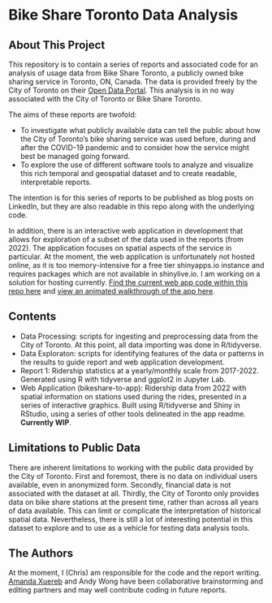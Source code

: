 # Bike Share Toronto Data Analysis
## About This Project

This repository is to contain a series of reports and associated code for an analysis of usage data from Bike Share Toronto, a publicly owned bike sharing service in Toronto, ON, Canada. The data is provided freely by the City of Toronto on their [Open Data Portal](https://open.toronto.ca/). This analysis is in no way associated with the City of Toronto or Bike Share Toronto.

The aims of these reports are twofold:
- To investigate what publicly available data can tell the public about how the City of Toronto’s bike sharing service was used before, during and after the COVID-19 pandemic and to consider how the service might best be managed going forward.
- To explore the use of different software tools to analyze and visualize this rich temporal and geospatial dataset and to create readable, interpretable reports.

The intention is for this series of reports to be published as blog posts on LinkedIn, but they are also readable in this repo along with the underlying code.

In addition, there is an interactive web application in development that allows for exploration of a subset of the data used in the reports (from 2022). The application focuses on spatial aspects of the service in particular. At the moment, the web application is unfortunately not hosted online, as it is too memory-intensive for a free tier shinyapps.io instance and requires packages which are not available in shinylive.io. I am working on a solution for hosting currently. [Find the current web app code within this repo here](/bikeshare-to-app) and [view an animated walkthrough of the app here](/bikeshare-to-app/walkthrough.md).

## Contents

- Data Processing: scripts for ingesting and preprocessing data from the City of Toronto. At this point, all data importing was done in R/tidyverse.
- Data Exploraton: scripts for identifying features of the data or patterns in the results to guide report and web application development.
- Report 1: Ridership statistics at a yearly/monthly scale from 2017-2022. Generated using R with tidyverse and ggplot2 in Jupyter Lab.
- Web Application (bikeshare-to-app): Ridership data from 2022 with spatial information on stations used during the rides, presented in a series of interactive graphics. Built using R/tidyverse and Shiny in RStudio, using a series of other tools delineated in the app readme. **Currently WIP**.

## Limitations to Public Data

There are inherent limitations to working with the public data provided by the City of Toronto. First and foremost, there is no data on individual users available, even in anonymized form. Secondly, financial data is not associated with the dataset at all. Thirdly, the City of Toronto only provides data on bike share stations at the present time, rather than across all years of data available. This can limit or complicate the interpretation of historical spatial data. Nevertheless, there is still a lot of interesting potential in this dataset to explore and to use as a vehicle for testing data analysis tools.

## The Authors

At the moment, I (Chris) am responsible for the code and the report writing. [Amanda Xuereb](https://www.linkedin.com/in/amanda-xuereb-4a75139a/) and Andy Wong have been collaborative brainstorming and editing partners and may well contribute coding in future reports.
